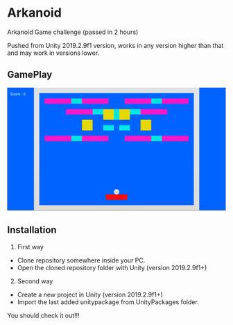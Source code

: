 # Arkanoid

Arkanoid Game challenge (passed in 2 hours)

Pushed from Unity 2019.2.9f1 version, works in any version higher than that and may work in versions lower.


## GamePlay

![GamePlay](/Images/arkanoid.png?raw=true "GamePlay")


## Installation

1) First way 
- Clone repository somewhere inside your PC.
- Open the cloned repository folder with Unity (version 2019.2.9f1+)

2) Second way
- Create a new project in Unity (version 2019.2.9f1+)
- Import the last added unitypackage from UnityPackages folder. 


You should check it out!!!

